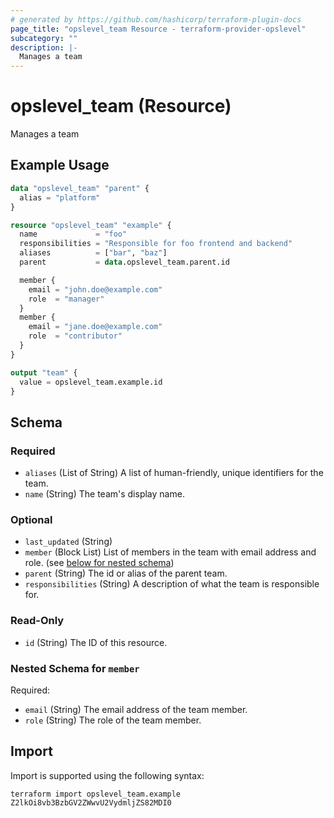 ```yaml
---
# generated by https://github.com/hashicorp/terraform-plugin-docs
page_title: "opslevel_team Resource - terraform-provider-opslevel"
subcategory: ""
description: |-
  Manages a team
---
```


# opslevel_team (Resource)

Manages a team

## Example Usage

```terraform
data "opslevel_team" "parent" {
  alias = "platform"
}

resource "opslevel_team" "example" {
  name             = "foo"
  responsibilities = "Responsible for foo frontend and backend"
  aliases          = ["bar", "baz"]
  parent           = data.opslevel_team.parent.id

  member {
    email = "john.doe@example.com"
    role  = "manager"
  }
  member {
    email = "jane.doe@example.com"
    role  = "contributor"
  }
}

output "team" {
  value = opslevel_team.example.id
}
```

<!-- schema generated by tfplugindocs -->
## Schema

### Required

- `aliases` (List of String) A list of human-friendly, unique identifiers for the team.
- `name` (String) The team's display name.

### Optional

- `last_updated` (String)
- `member` (Block List) List of members in the team with email address and role. (see [below for nested schema](#nestedblock--member))
- `parent` (String) The id or alias of the parent team.
- `responsibilities` (String) A description of what the team is responsible for.

### Read-Only

- `id` (String) The ID of this resource.

<a id="nestedblock--member"></a>
### Nested Schema for `member`

Required:

- `email` (String) The email address of the team member.
- `role` (String) The role of the team member.

## Import

Import is supported using the following syntax:

```shell
terraform import opslevel_team.example Z2lkOi8vb3BzbGV2ZWwvU2VydmljZS82MDI0
```

